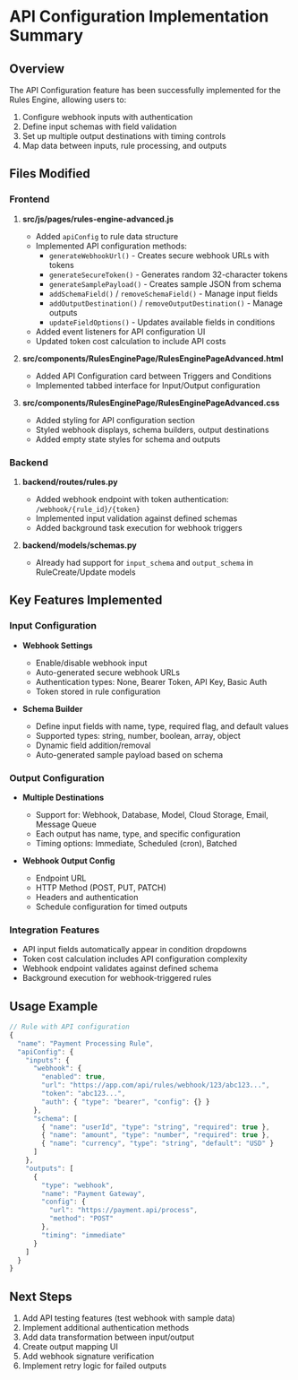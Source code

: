 # API Configuration Implementation Summary

## Overview
The API Configuration feature has been successfully implemented for the Rules Engine, allowing users to:
1. Configure webhook inputs with authentication
2. Define input schemas with field validation
3. Set up multiple output destinations with timing controls
4. Map data between inputs, rule processing, and outputs

## Files Modified

### Frontend
1. **src/js/pages/rules-engine-advanced.js**
   - Added `apiConfig` to rule data structure
   - Implemented API configuration methods:
     - `generateWebhookUrl()` - Creates secure webhook URLs with tokens
     - `generateSecureToken()` - Generates random 32-character tokens
     - `generateSamplePayload()` - Creates sample JSON from schema
     - `addSchemaField()` / `removeSchemaField()` - Manage input fields
     - `addOutputDestination()` / `removeOutputDestination()` - Manage outputs
     - `updateFieldOptions()` - Updates available fields in conditions
   - Added event listeners for API configuration UI
   - Updated token cost calculation to include API costs

2. **src/components/RulesEnginePage/RulesEnginePageAdvanced.html**
   - Added API Configuration card between Triggers and Conditions
   - Implemented tabbed interface for Input/Output configuration

3. **src/components/RulesEnginePage/RulesEnginePageAdvanced.css**
   - Added styling for API configuration section
   - Styled webhook displays, schema builders, output destinations
   - Added empty state styles for schema and outputs

### Backend
1. **backend/routes/rules.py**
   - Added webhook endpoint with token authentication: `/webhook/{rule_id}/{token}`
   - Implemented input validation against defined schemas
   - Added background task execution for webhook triggers

2. **backend/models/schemas.py**
   - Already had support for `input_schema` and `output_schema` in RuleCreate/Update models

## Key Features Implemented

### Input Configuration
- **Webhook Settings**
  - Enable/disable webhook input
  - Auto-generated secure webhook URLs
  - Authentication types: None, Bearer Token, API Key, Basic Auth
  - Token stored in rule configuration

- **Schema Builder**
  - Define input fields with name, type, required flag, and default values
  - Supported types: string, number, boolean, array, object
  - Dynamic field addition/removal
  - Auto-generated sample payload based on schema

### Output Configuration
- **Multiple Destinations**
  - Support for: Webhook, Database, Model, Cloud Storage, Email, Message Queue
  - Each output has name, type, and specific configuration
  - Timing options: Immediate, Scheduled (cron), Batched

- **Webhook Output Config**
  - Endpoint URL
  - HTTP Method (POST, PUT, PATCH)
  - Headers and authentication
  - Schedule configuration for timed outputs

### Integration Features
- API input fields automatically appear in condition dropdowns
- Token cost calculation includes API configuration complexity
- Webhook endpoint validates against defined schema
- Background execution for webhook-triggered rules

## Usage Example

```javascript
// Rule with API configuration
{
  "name": "Payment Processing Rule",
  "apiConfig": {
    "inputs": {
      "webhook": {
        "enabled": true,
        "url": "https://app.com/api/rules/webhook/123/abc123...",
        "token": "abc123...",
        "auth": { "type": "bearer", "config": {} }
      },
      "schema": [
        { "name": "userId", "type": "string", "required": true },
        { "name": "amount", "type": "number", "required": true },
        { "name": "currency", "type": "string", "default": "USD" }
      ]
    },
    "outputs": [
      {
        "type": "webhook",
        "name": "Payment Gateway",
        "config": {
          "url": "https://payment.api/process",
          "method": "POST"
        },
        "timing": "immediate"
      }
    ]
  }
}
```

## Next Steps
1. Add API testing features (test webhook with sample data)
2. Implement additional authentication methods
3. Add data transformation between input/output
4. Create output mapping UI
5. Add webhook signature verification
6. Implement retry logic for failed outputs